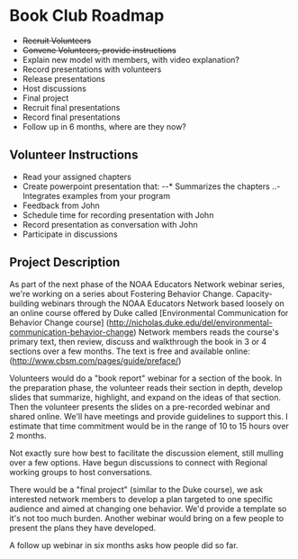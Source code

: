 # Book Club Roadmap

* ~~Recruit Volunteers~~
* ~~Convene Volunteers, provide instructions~~
* Explain new model with members, with video explanation?
* Record presentations with volunteers
* Release presentations
* Host discussions
* Final project
* Recruit final presentations
* Record final presentations
* Follow up in 6 months, where are they now?

## Volunteer Instructions
- Read your assigned chapters
- Create powerpoint presentation that:
--* Summarizes the chapters
..- Integrates examples from your program
- Feedback from John
- Schedule time for recording presentation with John
- Record presentation as conversation with John
- Participate in discussions

## Project Description
As part of the next phase of the NOAA Educators Network webinar series, we're working on a series about Fostering Behavior Change. Capacity-building webinars through the NOAA Educators Network based loosely on an online course offered by Duke called [Environmental Communication for Behavior Change course]  (http://nicholas.duke.edu/del/environmental-communication-behavior-change) Network members reads the course's primary text, then review, discuss and walkthrough the book in 3 or 4 sections over a few months. The text is free and available online: (http://www.cbsm.com/pages/guide/preface/)

Volunteers would do a "book report" webinar for a section of the book. In the preparation phase, the volunteer reads their section in depth, develop slides that summarize, highlight, and expand on the ideas of that section. Then the volunteer presents the slides on a pre-recorded webinar and shared online. We'll have meetings and provide guidelines to support this. I estimate that time commitment would be in the range of 10 to 15 hours over 2 months.

Not exactly sure how best to facilitate the discussion element, still mulling over a few options. Have begun discussions to connect with Regional working groups to host conversations.

There would be a "final project" (similar to the Duke course), we ask interested network members to develop a plan targeted to one specific audience and aimed at changing one behavior. We'd provide a template so it's not too much burden. Another webinar would bring on a few people to present the plans they have developed.

A follow up webinar in six months asks how people did so far.
